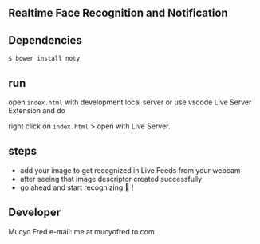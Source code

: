<p align="center"><h2>Realtime Face Recognition and Notification</h2></p>

## Dependencies

```shell
$ bower install noty
```

## run

open `index.html` with development local server or use vscode Live Server Extension and do

right click on `index.html` > open with Live Server.

## steps

- add your image to get recognized in Live Feeds from your webcam
- after seeing that image descriptor created successfully
- go ahead and start recognizing :tada: !

## Developer

Mucyo Fred e-mail: me at mucyofred to com
